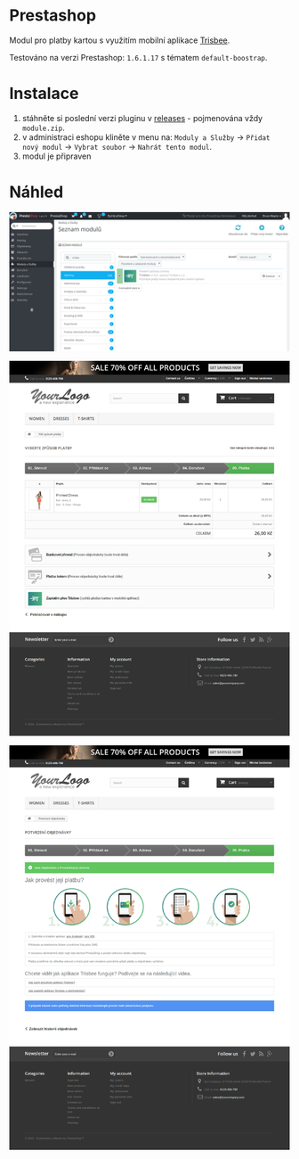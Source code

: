 # Prestashop

Modul pro platby kartou s využitím mobilní aplikace [Trisbee](https://www.trisbee.com/#zakaznik).

Testováno na verzi Prestashop: `1.6.1.17` s tématem `default-boostrap`.

# Instalace

1. stáhněte si poslední verzi pluginu v [releases](https://github.com/trisbee/prestashop/releases) - pojmenována vždy `module.zip`.
2. v administraci eshopu kliněte v menu na: `Moduly a Služby` -> `Přidat nový modul` -> `Vybrat soubor` -> `Nahrát tento modul`.
3. modul je připraven

# Náhled

![Screenshot admin](./doc/screenshot_admin.png)

![Screenshot front_1](./doc/screenshot_front_1.png)

![Screenshot front_2](./doc/screenshot_front_2.png)

